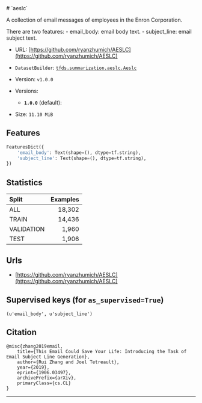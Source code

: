 <div itemscope itemtype="http://schema.org/Dataset">
  <div itemscope itemprop="includedInDataCatalog" itemtype="http://schema.org/DataCatalog">
    <meta itemprop="name" content="TensorFlow Datasets" />
  </div>
  <meta itemprop="name" content="aeslc" />
  <meta itemprop="description" content="&#10;A collection of email messages of employees in the Enron Corporation.&#10;&#10;There are two features:&#10;  - email_body: email body text.&#10;  - subject_line: email subject text.&#10;&#10;&#10;To use this dataset:&#10;&#10;```&#10;import tensorflow_datasets as tfds&#10;&#10;ds = tfds.load('aeslc')&#10;```&#10;" />
  <meta itemprop="url" content="https://www.tensorflow.org/datasets/catalog/aeslc" />
  <meta itemprop="sameAs" content="https://github.com/ryanzhumich/AESLC" />
  <meta itemprop="citation" content="&#10;@misc{zhang2019email,&#10;    title={This Email Could Save Your Life: Introducing the Task of Email Subject Line Generation},&#10;    author={Rui Zhang and Joel Tetreault},&#10;    year={2019},&#10;    eprint={1906.03497},&#10;    archivePrefix={arXiv},&#10;    primaryClass={cs.CL}&#10;}&#10;" />
</div>
# `aeslc`

A collection of email messages of employees in the Enron Corporation.

There are two features: - email_body: email body text. - subject_line: email
subject text.

*   URL:
    [https://github.com/ryanzhumich/AESLC](https://github.com/ryanzhumich/AESLC)
*   `DatasetBuilder`:
    [`tfds.summarization.aeslc.Aeslc`](https://github.com/tensorflow/datasets/tree/master/tensorflow_datasets/summarization/aeslc.py)
*   Version: `v1.0.0`
*   Versions:

    *   **`1.0.0`** (default):

*   Size: `11.10 MiB`

## Features
```python
FeaturesDict({
    'email_body': Text(shape=(), dtype=tf.string),
    'subject_line': Text(shape=(), dtype=tf.string),
})
```

## Statistics

Split      | Examples
:--------- | -------:
ALL        | 18,302
TRAIN      | 14,436
VALIDATION | 1,960
TEST       | 1,906

## Urls

*   [https://github.com/ryanzhumich/AESLC](https://github.com/ryanzhumich/AESLC)

## Supervised keys (for `as_supervised=True`)
`(u'email_body', u'subject_line')`

## Citation
```
@misc{zhang2019email,
    title={This Email Could Save Your Life: Introducing the Task of Email Subject Line Generation},
    author={Rui Zhang and Joel Tetreault},
    year={2019},
    eprint={1906.03497},
    archivePrefix={arXiv},
    primaryClass={cs.CL}
}
```

--------------------------------------------------------------------------------
